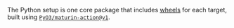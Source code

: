 The Python setup is one core package that includes [wheels](https://packaging.python.org/en/latest/specifications/binary-distribution-format/#binary-distribution-format) for each target, built using [`PyO3/maturin-action@v1`](https://github.com/PyO3/maturin-action).
